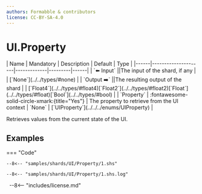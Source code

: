 ```yaml
---
authors: Formabble & contributors
license: CC-BY-SA-4.0
---
```



# UI.Property

<div class="sh-parameters" markdown="1">
| Name | Mandatory | Description | Default | Type |
|------|---------------------|-------------|---------|------|
| `⬅️ Input` ||The input of the shard, if any | | [`None`](../../types/#none) |
| `Output ➡️` ||The resulting output of the shard | | [`Float4`](../../types/#float4)[`Float2`](../../types/#float2)[`Float`](../../types/#float)[`Bool`](../../types/#bool) |
| `Property` | :fontawesome-solid-circle-xmark:{title="Yes"}  | The property to retrieve from the UI context | `None` | [`UIProperty`](../../../enums/UIProperty) |

</div>

Retrieves values from the current state of the UI.

## Examples

=== "Code"

  ```x86asm linenums="1"
  --8<-- "samples/shards/UI/Property/1.shs"
  ```

  ```
  --8<-- "samples/shards/UI/Property/1.shs.log"
  ```
&nbsp;
--8<-- "includes/license.md"

